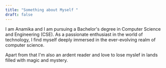 ```yaml
---
title: "Something about Myself "
draft: false
---
```


I am Anamika and I am pursuing a Bachelor's degree in Computer Science and Engineering (CSE). As a passionate enthusiast in the world of technology, I find myself deeply immersed in the ever-evolving realm of computer science.


Apart from that I'm also an ardent reader and love to lose myslef in lands filled with magic and mystery. 
